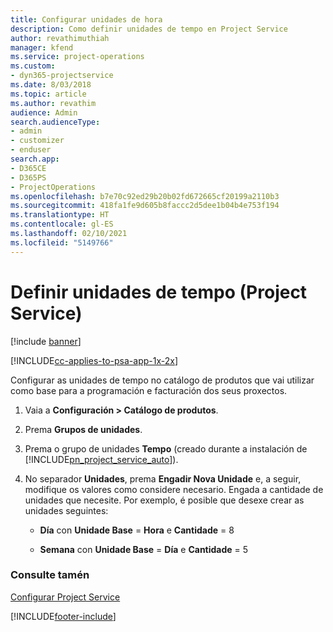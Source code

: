 ```yaml
---
title: Configurar unidades de hora
description: Como definir unidades de tempo en Project Service
author: revathimuthiah
manager: kfend
ms.service: project-operations
ms.custom:
- dyn365-projectservice
ms.date: 8/03/2018
ms.topic: article
ms.author: revathim
audience: Admin
search.audienceType:
- admin
- customizer
- enduser
search.app:
- D365CE
- D365PS
- ProjectOperations
ms.openlocfilehash: b7e70c92ed29b20b02fd672665cf20199a2110b3
ms.sourcegitcommit: 418fa1fe9d605b8faccc2d5dee1b04b4e753f194
ms.translationtype: HT
ms.contentlocale: gl-ES
ms.lasthandoff: 02/10/2021
ms.locfileid: "5149766"
---
```

# <a name="set-up-time-units-project-service"></a>Definir unidades de tempo (Project Service)

[!include [banner](../includes/psa-now-project-operations.md)]

[!INCLUDE[cc-applies-to-psa-app-1x-2x](../includes/cc-applies-to-psa-app-1x-2x.md)]

Configurar as unidades de tempo no catálogo de produtos que vai utilizar como base para a programación e facturación dos seus proxectos.  
  
1. Vaia a **Configuración > Catálogo de produtos**.  
  
2. Prema **Grupos de unidades**.  
  
3. Prema o grupo de unidades **Tempo** (creado durante a instalación de [!INCLUDE[pn_project_service_auto](../includes/pn-project-service-auto.md)]).  
  
4. No separador **Unidades**, prema **Engadir Nova Unidade** e, a seguir, modifique os valores como considere necesario. Engada a cantidade de unidades que necesite. Por exemplo, é posible que desexe crear as unidades seguintes:  
  
   - **Día** con **Unidade Base** = **Hora** e **Cantidade** = 8  
  
   - **Semana** con **Unidade Base** = **Día** e **Cantidade** = 5  
  
### <a name="see-also"></a>Consulte tamén  
 [Configurar Project Service](../psa/configure.md)


[!INCLUDE[footer-include](../includes/footer-banner.md)]